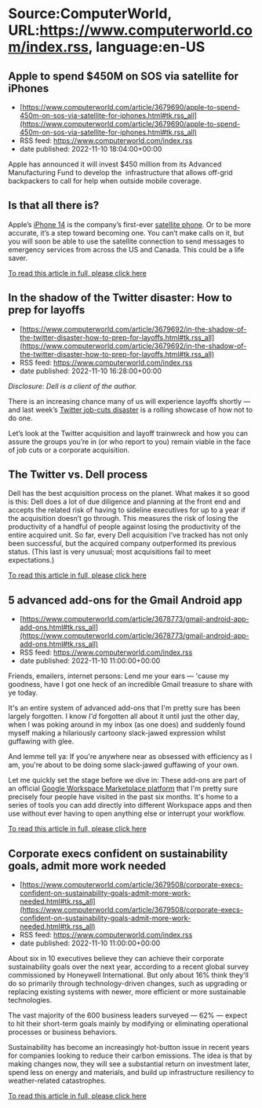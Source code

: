 # Source:ComputerWorld, URL:https://www.computerworld.com/index.rss, language:en-US

## Apple to spend $450M on SOS via satellite for iPhones
 - [https://www.computerworld.com/article/3679690/apple-to-spend-450m-on-sos-via-satellite-for-iphones.html#tk.rss_all](https://www.computerworld.com/article/3679690/apple-to-spend-450m-on-sos-via-satellite-for-iphones.html#tk.rss_all)
 - RSS feed: https://www.computerworld.com/index.rss
 - date published: 2022-11-10 18:04:00+00:00

<article>
	<section class="page">
<p>Apple has announced it will invest $450 million from its Advanced Manufacturing Fund to develop the  infrastructure that allows off-grid backpackers to call for help when outside mobile coverage.</p><h2><strong>Is that all there is?</strong></h2>
<p>Apple’s <a href="https://www.computerworld.com/article/3672932/after-apples-iphone-14-launch-event-a-few-things-to-consider.html">iPhone 14</a> is the company’s first-ever <a href="https://www.computerworld.com/article/3631589/analyst-iphone-13-may-be-a-satellite-phone.html">satellite phone</a>. Or to be more accurate, it’s a step toward becoming one. You can’t make calls on it, but you will soon be able to use the satellite connection to send messages to emergency services from across the US and Canada. This could be a life saver.</p><p class="jumpTag"><a href="https://www.computerworld.com/article/3679690/apple-to-spend-450m-on-sos-via-satellite-for-iphones.html#jump">To read this article in full, please click here</a></p></section></article>

## In the shadow of the Twitter disaster: How to prep for layoffs
 - [https://www.computerworld.com/article/3679692/in-the-shadow-of-the-twitter-disaster-how-to-prep-for-layoffs.html#tk.rss_all](https://www.computerworld.com/article/3679692/in-the-shadow-of-the-twitter-disaster-how-to-prep-for-layoffs.html#tk.rss_all)
 - RSS feed: https://www.computerworld.com/index.rss
 - date published: 2022-11-10 16:28:00+00:00

<article>
	<section class="page">
<p><em>Disclosure: Dell is a client of the author.</em></p><p>There is an increasing chance many of us will experience layoffs shortly — and last week’s <a href="https://www.salon.com/2022/11/05/elon-musks-twitter-takeover-is-a-disaster-how-much-longer-will-the-platform-hold/" rel="nofollow">Twitter job-cuts disaster</a> is a rolling showcase of how not to do one.</p><p>Let’s look at the Twitter acquisition and layoff trainwreck and how you can assure the groups you’re in (or who report to you) remain viable in the face of job cuts or a corporate acquisition. </p><h2>The Twitter vs. Dell process</h2>
<p>Dell has the best acquisition process on the planet. What makes it so good is this: Dell does a lot of due diligence and planning at the front end and accepts the related risk of having to sideline executives for up to a year if the acquisition doesn’t go through. This measures the risk of losing the productivity of a handful of people against losing the productivity of the entire acquired unit. So far, every Dell acquisition I’ve tracked has not only been successful, but the acquired company outperformed its previous status. (This last is very unusual; most acquisitions fail to meet expectations.)</p><p class="jumpTag"><a href="https://www.computerworld.com/article/3679692/in-the-shadow-of-the-twitter-disaster-how-to-prep-for-layoffs.html#jump">To read this article in full, please click here</a></p></section></article>

## 5 advanced add-ons for the Gmail Android app
 - [https://www.computerworld.com/article/3678773/gmail-android-app-add-ons.html#tk.rss_all](https://www.computerworld.com/article/3678773/gmail-android-app-add-ons.html#tk.rss_all)
 - RSS feed: https://www.computerworld.com/index.rss
 - date published: 2022-11-10 11:00:00+00:00

<article>
	<section class="page">
<p>Friends, emailers, internet persons: Lend me your ears — 'cause my goodness, have I got one heck of an incredible Gmail treasure to share with ye today.</p><p>It's an entire system of advanced add-ons that I'm pretty sure has been largely forgotten. I know <em>I'd</em> forgotten all about it until just the other day, when I was poking around in my inbox (as one does) and suddenly found myself making a hilariously cartoony slack-jawed expression whilst guffawing with glee.</p><p>And lemme tell ya: If you're anywhere near as obsessed with efficiency as I am, you're about to be doing some slack-jawed guffawing of your own.</p><p>Let me quickly set the stage before we dive in: These add-ons are part of an official <a href="https://workspace.google.com/marketplace/category/works-with-gmail" rel="noopener nofollow" target="_blank">Google Workspace Marketplace platform</a> that I'm pretty sure precisely four people have visited in the past six months. It's home to a series of tools you can add directly into different Workspace apps and then use without ever having to open anything else or interrupt your workflow.</p><p class="jumpTag"><a href="https://www.computerworld.com/article/3678773/gmail-android-app-add-ons.html#jump">To read this article in full, please click here</a></p></section></article>

## Corporate execs confident on sustainability goals, admit more work needed
 - [https://www.computerworld.com/article/3679508/corporate-execs-confident-on-sustainability-goals-admit-more-work-needed.html#tk.rss_all](https://www.computerworld.com/article/3679508/corporate-execs-confident-on-sustainability-goals-admit-more-work-needed.html#tk.rss_all)
 - RSS feed: https://www.computerworld.com/index.rss
 - date published: 2022-11-10 11:00:00+00:00

<article>
	<section class="page">
<p>About six in 10 executives believe they can achieve their corporate sustainability goals over the next year, according to a recent global survey commissioned by Honeywell International. But only about 16% think they'll do so primarily through technology-driven changes, such as upgrading or replacing existing systems with newer, more efficient or more sustainable technologies.</p><p>The vast majority of the 600 business leaders surveyed — 62% — expect to hit their short-term goals mainly by modifying or eliminating operational processes or business behaviors.</p><p>Sustainability has become an increasingly hot-button issue in recent years for companies looking to reduce their carbon emissions. The idea is that by making changes now, they will see a substantial return on investment later, spend less on energy and materials, and build up infrastructure resiliency to weather-related catastrophes. </p><p class="jumpTag"><a href="https://www.computerworld.com/article/3679508/corporate-execs-confident-on-sustainability-goals-admit-more-work-needed.html#jump">To read this article in full, please click here</a></p></section></article>

